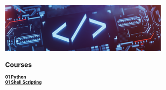 <a href="https://github.com/benweston">
    <img src="https://github.com/benweston/benweston/blob/main/assets/banners/main-banner.png" alt="Ben Weston — Cloud & Software Engineering" width="1100" height="150" loading="lazy" />
</a>

## Courses

<div align="justify">

[**01 Python**](https://github.com/benweston/benweston/blob/main/courses/python.md#coursera)   
[**01 Shell Scripting**](https://github.com/benweston/benweston/blob/main/courses/shell-scripting.md#coursera)   

</div>
